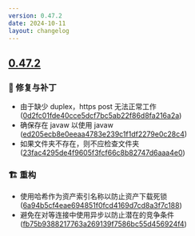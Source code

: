 ```yaml
---
version: 0.47.2
date: 2024-10-11
layout: changelog
---
```

## [0.47.2](#0.47.2)
### 🐛 修复与补丁

- 由于缺少 duplex，https post 无法正常工作 ([0d2fc01fde40cce5dcf7bc5ab22f86d8fa216a2a](https://github.com/Voxelum/x-minecraft-launcher/commit/0d2fc01fde40cce5dcf7bc5ab22f86d8fa216a2a))
- 确保存在 javaw 以使用 javaw ([ed205ecb8e0eeaa4783e239c1f1df2279e0c28c4](https://github.com/Voxelum/x-minecraft-launcher/commit/ed205ecb8e0eeaa4783e239c1f1df2279e0c28c4))
- 如果文件夹不存在，则不应检查文件夹 ([23fac4295de4f9605f3fcf66c8b82747d6aaa4e0](https://github.com/Voxelum/x-minecraft-launcher/commit/23fac4295de4f9605f3fcf66c8b82747d6aaa4e0))
### 🏗️ 重构

- 使用哈希作为资产索引名称以防止资产下载死锁 ([6a94b5cf4eae694851f0fcd4169d7cd8a3f7c188](https://github.com/Voxelum/x-minecraft-launcher/commit/6a94b5cf4eae694851f0fcd4169d7cd8a3f7c188))
- 避免在对等连接中使用异步以防止潜在的竞争条件 ([fb75b9388217763a269139f7586bc55d456924f4](https://github.com/Voxelum/x-minecraft-launcher/commit/fb75b9388217763a269139f7586bc55d456924f4))